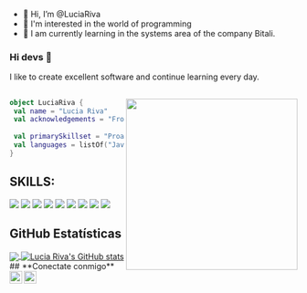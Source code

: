 - 👋 Hi, I’m @LuciaRiva
- 👀 I'm interested in the world of programming
- 🌱 I am currently learning in the systems area of the company Bitali.

###  Hi devs 👋


I like to create excellent software and continue learning every day.

## <img align="right" width="300" src="https://i2.wp.com/allhtaccess.info/wp-content/uploads/2018/03/programming.gif?fit=1281%2C716&ssl=1" />

```kotlin
object LuciaRiva {
 val name = "Lucia Riva"
 val acknowledgements = "Frontend Developer & UX/UI Designer"
 
 val primarySkillset = "Proactiva, autónoma, dinámica, organizada, resolutiva"
 val languages = listOf("JavaScript", "HTML5", "CSS", "Node.js", "Redux", "Figma", "Adobe XD")
}

```

## **SKILLS:**  

<p align="left">
  <img src="https://img.shields.io/badge/JavaScript-323330?style=for-the-badge&logo=javascript&logoColor=F7DF1E" />
  <img src="https://img.shields.io/badge/HTML5-E34F26?style=for-the-badge&logo=html5&logoColor=white" />
  <img src="https://img.shields.io/badge/CSS3-1572B6?style=for-the-badge&logo=css3&logoColor=white" />
  <img src="https://img.shields.io/badge/Node.js-43853D?style=for-the-badge&logo=node.js&logoColor=white" />
  <img src="https://img.shields.io/badge/Redux-764ABC?style=for-the-badge&logo=redux&logoColor=white" />
  <img src="https://img.shields.io/badge/Figma-F24E1E?style=for-the-badge&logo=figma&logoColor=white" />
  <img src="https://img.shields.io/badge/Adobe%20XD-FF61F6?style=for-the-badge&logo=adobe-xd&logoColor=white" />
  <img src="https://img.shields.io/badge/Visual%20Studio%20Code-0078D4?style=for-the-badge&logo=visual-studio-code&logoColor=white" />
  <img src="https://img.shields.io/badge/Git-F05032?style=for-the-badge&logo=git&logoColor=white" />
</p>


## **GitHub Estatísticas**

<a href="https://github.com/luciariva">
  <img align="center" src="https://github-readme-stats.vercel.app/api/top-langs/?username=luciariva&theme=merko&hide_langs_below=1" />
</a>

<a href="https://github.com/luciariva">
 <img align="center" src="https://github-readme-stats.vercel.app/api?username=luciariva&show_icons=true&theme=merko&line_height=27" alt="Lucia Riva's GitHub stats"/>
</a>

<br>
## **Conectate conmigo**
<img align="left" alt="website" width="22px" src="https://img.icons8.com/fluency/48/000000/domain.png" />
<img align="left" alt="linkedin" width="22px" src="https://img.icons8.com/fluency/48/000000/linkedin.png" />

